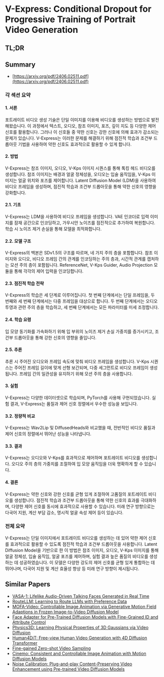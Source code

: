 # V-Express: Conditional Dropout for Progressive Training of Portrait Video Generation
## TL;DR
## Summary
- [https://arxiv.org/pdf/2406.02511.pdf](https://arxiv.org/pdf/2406.02511.pdf)

### 각 섹션 요약

#### 1. 서론
포트레이트 비디오 생성 기술은 단일 이미지를 이용해 비디오를 생성하는 방법으로 발전해왔습니다. 이 과정에서 텍스트, 오디오, 참조 이미지, 포즈, 깊이 지도 등 다양한 제어 신호를 활용합니다. 그러나 이 신호들 중 약한 신호는 강한 신호에 의해 효과가 감소되는 문제가 있습니다. V-Express는 이러한 문제를 해결하기 위해 점진적 학습과 조건부 드롭아웃 기법을 사용하여 약한 신호도 효과적으로 활용할 수 있게 합니다.

#### 2. 방법
V-Express는 참조 이미지, 오디오, V-Kps 이미지 시퀀스를 통해 톡킹 헤드 비디오를 생성합니다. 참조 이미지는 배경과 얼굴 정체성을, 오디오는 입술 움직임을, V-Kps 이미지는 얼굴 위치와 포즈를 제어합니다. Latent Diffusion Model (LDM)을 사용하여 비디오 프레임을 생성하며, 점진적 학습과 조건부 드롭아웃을 통해 약한 신호의 영향을 강화합니다.

#### 2.1. 기초
V-Express는 LDM을 사용하여 비디오 프레임을 생성합니다. VAE 인코더로 입력 이미지를 잠재 공간으로 인코딩하고, 가우시안 노이즈를 점진적으로 추가하여 복원합니다. 학습 시 노이즈 제거 손실을 통해 모델을 최적화합니다.

#### 2.2. 모델 구조
V-Express의 백본은 SDv1.5의 구조를 따르며, 네 가지 주의 층을 포함합니다. 참조 이미지와 오디오, 비디오 프레임 간의 관계를 인코딩하는 주의 층과, 시간적 관계를 캡처하는 모션 주의 층이 포함됩니다. ReferenceNet, V-Kps Guider, Audio Projection 모듈을 통해 각각의 제어 입력을 인코딩합니다.

#### 2.3. 점진적 학습 전략
V-Express의 학습은 세 단계로 이루어집니다. 첫 번째 단계에서는 단일 프레임을, 두 번째와 세 번째 단계에서는 다중 프레임을 대상으로 합니다. 두 번째 단계에서는 오디오 투영과 관련 주의 층을 학습하고, 세 번째 단계에서는 모든 파라미터를 미세 조정합니다.

#### 2.4. 학습 요령
입 모양 동기화를 가속화하기 위해 입 부위의 노이즈 제거 손실 가중치를 증가시키고, 조건부 드롭아웃을 통해 강한 신호의 영향을 줄입니다.

#### 2.5. 추론
추론 시 주어진 오디오와 프레임 속도에 맞춰 비디오 프레임을 생성합니다. V-Kps 시퀀스는 주어진 프레임 길이에 맞게 선형 보간되며, 다중 세그먼트로 비디오 프레임이 생성됩니다. 프레임 간의 일관성을 유지하기 위해 모션 주의 층을 사용합니다.

#### 3. 실험
V-Express는 다양한 데이터셋으로 학습되며, PyTorch를 사용해 구현되었습니다. 실험 결과, V-Express는 품질과 제어 신호 정렬에서 우수한 성능을 보입니다.

#### 3.2. 정량적 비교
V-Express는 Wav2Lip 및 DiffusedHeads와 비교했을 때, 전반적인 비디오 품질과 제어 신호의 정렬에서 뛰어난 성능을 나타냅니다.

#### 3.3. 결과
V-Express는 오디오와 V-Kps를 효과적으로 제어하며 포트레이트 비디오를 생성합니다. 오디오 주의 층의 가중치를 조절하여 입 모양 움직임을 더욱 명확하게 할 수 있습니다.

#### 4. 결론
V-Express는 약한 신호와 강한 신호를 균형 있게 조절하여 고품질의 포트레이트 비디오를 생성합니다. 점진적 학습과 조건부 드롭아웃을 통해 약한 신호의 효과를 극대화하며, 다양한 제어 신호를 동시에 효과적으로 사용할 수 있습니다. 미래 연구 방향으로는 다국어 지원, 계산 부담 감소, 명시적 얼굴 속성 제어 등이 있습니다.

### 전체 요약
V-Express는 단일 이미지에서 포트레이트 비디오를 생성하는 데 있어 약한 제어 신호를 효과적으로 활용할 수 있도록 점진적 학습과 조건부 드롭아웃을 사용합니다. Latent Diffusion Model을 기반으로 한 이 방법은 참조 이미지, 오디오, V-Kps 이미지를 통해 얼굴 정체성, 입술 움직임, 얼굴 포즈를 제어하며, 실험 결과 높은 품질의 비디오를 생성하는 데 성공하였습니다. 이 모델은 다양한 강도의 제어 신호를 균형 있게 통합하는 데 뛰어나며, 다국어 지원 및 계산 효율성 향상 등 미래 연구 방향이 제시됩니다.

## Similar Papers
- [VASA-1: Lifelike Audio-Driven Talking Faces Generated in Real Time](2404.10667.md)
- [RouteLLM: Learning to Route LLMs with Preference Data](2406.18665.md)
- [MOFA-Video: Controllable Image Animation via Generative Motion Field Adaptions in Frozen Image-to-Video Diffusion Model](2405.20222.md)
- [Face Adapter for Pre-Trained Diffusion Models with Fine-Grained ID and Attribute Control](2405.12970.md)
- [Physics3D: Learning Physical Properties of 3D Gaussians via Video Diffusion](2406.04338.md)
- [Human4DiT: Free-view Human Video Generation with 4D Diffusion Transformer](2405.17405.md)
- [Fine-gained Zero-shot Video Sampling](2407.21475.md)
- [Cinemo: Consistent and Controllable Image Animation with Motion Diffusion Models](2407.15642.md)
- [Noise Calibration: Plug-and-play Content-Preserving Video Enhancement using Pre-trained Video Diffusion Models](2407.10285.md)
